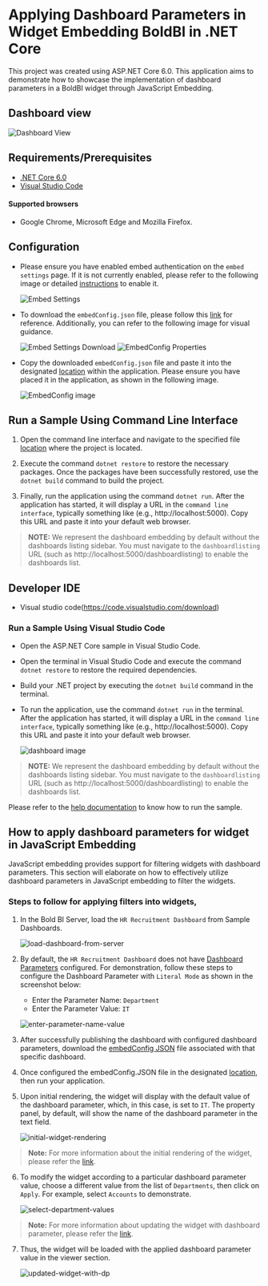 # Applying Dashboard Parameters in Widget Embedding BoldBI in .NET Core

This project was created using ASP.NET Core 6.0. This application aims to demonstrate how to showcase the implementation of dashboard parameters in a BoldBI widget through JavaScript Embedding.

## Dashboard view

![Dashboard View](https://github.com/boldbi/aspnet-core-sample/assets/91586758/6c03cba1-beeb-4be2-8a9e-f77f6a3ebf91)

 ## Requirements/Prerequisites

 * [.NET Core 6.0](https://dotnet.microsoft.com/download/dotnet-core)
 * [Visual Studio Code](https://code.visualstudio.com/download)
 
 #### Supported browsers
  
  * Google Chrome, Microsoft Edge and Mozilla Firefox.

 ## Configuration

  * Please ensure you have enabled embed authentication on the `embed settings` page. If it is not currently enabled, please refer to the following image or detailed [instructions](https://help.boldbi.com/site-administration/embed-settings/#get-embed-secret-code) to enable it.

    ![Embed Settings](https://github.com/boldbi/aspnet-core-sample/assets/91586758/b3a81978-9eb4-42b2-92bb-d1e2735ab007)

  * To download the `embedConfig.json` file, please follow this [link](https://help.boldbi.com/site-administration/embed-settings/#get-embed-configuration-file) for reference. Additionally, you can refer to the following image for visual guidance.

     ![Embed Settings Download](https://github.com/boldbi/aspnet-core-sample/assets/91586758/d27d4cfc-6a3e-4c34-975e-f5f22dea6172)
     ![EmbedConfig Properties](https://github.com/boldbi/aspnet-core-sample/assets/91586758/d6ce925a-0d4c-45d2-817e-24d6d59e0d63)

  * Copy the downloaded `embedConfig.json` file and paste it into the designated [location](https://github.com/boldbi/aspnet-core-sample/tree/master/BoldBI.Embed.Sample) within the application. Please ensure you have placed it in the application, as shown in the following image.
    
    ![EmbedConfig image](https://github.com/boldbi/aspnet-core-sample/assets/91586758/bdb83a3e-02e4-4e99-ad57-717438e5ec5c)

 ## Run a Sample Using Command Line Interface 
    
  1. Open the command line interface and navigate to the specified file [location](https://github.com/boldbi/aspnet-core-sample/tree/master/BoldBI.Embed.Sample) where the project is located.

  2. Execute the command `dotnet restore` to restore the necessary packages. Once the packages have been successfully restored, use the `dotnet build` command to build the project.
  
  3. Finally, run the application using the command `dotnet run`. After the application has started, it will display a URL in the `command line interface`, typically something like (e.g., http://localhost:5000). Copy this URL and paste it into your default web browser.

> **NOTE:** We represent the dashboard embedding by default without the dashboards listing sidebar. You must navigate to the `dashboardlisting` URL (such as http://localhost:5000/dashboardlisting) to enable the dashboards list.

 ## Developer IDE

  * Visual studio code(https://code.visualstudio.com/download)

  ### Run a Sample Using Visual Studio Code
 
  * Open the ASP.NET Core sample in Visual Studio Code.
   
  * Open the terminal in Visual Studio Code and execute the command `dotnet restore` to restore the required dependencies.
 
  * Build your .NET project by executing the `dotnet build` command in the terminal.
 
  * To run the application, use the command `dotnet run` in the terminal. After the application has started, it will display a URL in the `command line interface`, typically something like (e.g., http://localhost:5000). Copy this URL and paste it into your default web browser.

    ![dashboard image](https://github.com/boldbi/aspnet-core-sample/assets/91586758/6c03cba1-beeb-4be2-8a9e-f77f6a3ebf91)

> **NOTE:** We represent the dashboard embedding by default without the dashboards listing sidebar. You must navigate to the `dashboardlisting` URL (such as http://localhost:5000/dashboardlisting) to enable the dashboards list.

Please refer to the [help documentation](https://help.boldbi.com/embedding-options/embedding-sdk/samples/asp-net-core/#how-to-run-the-sample) to know how to run the sample.

## How to apply dashboard parameters for widget in JavaScript Embedding

JavaScript embedding provides support for filtering widgets with dashboard parameters. This section will elaborate on how to effectively utilize dashboard parameters in JavaScript embedding to filter the widgets.

### Steps to follow for applying filters into widgets,
1. In the Bold BI Server, load the `HR Recruitment Dashboard` from Sample Dashboards.

    ![load-dashboard-from-server](https://github.com/boldbi/samples/assets/92368448/fa007d90-4b55-4d42-9562-9cb120876f4d)

2. By default, the `HR Recruitment Dashboard` does not have [Dashboard Parameters](https://help.boldbi.com/cloud-bi/working-with-data-source/configuring-dashboard-parameters/#configuring-dashboard-parameters) configured. For demonstration, follow these steps to configure the Dashboard Parameter with `Literal Mode` as shown in the screenshot below:

    * Enter the Parameter Name: `Department`
    * Enter the Parameter Value: `IT`

    ![enter-parameter-name-value](https://github.com/boldbi/samples/assets/92368448/d4041b0a-517a-4c3d-abf7-c05e25615630)

3. After successfully publishing the dashboard with configured dashboard parameters, download the [embedConfig JSON](https://help.boldbi.com/site-administration/embed-settings/#get-embed-configuration-file) file associated with that specific dashboard. 

4. Once configured the embedConfig.JSON file in the designated [location](https://github.com/boldbi/aspnet-core-sample/tree/master/BoldBI.Embed.Sample), then run your application.

5. Upon initial rendering, the widget will display with the default value of the dashboard parameter, which, in this case, is set to `IT`. The property panel, by default, will show the name of the dashboard parameter in the text field. 

      ![initial-widget-rendering](https://github.com/boldbi/samples/assets/92368448/14b07a07-0f18-42e8-a130-f85a092ffffa)

>**Note:** For more information about the initial rendering of the widget, please refer the [link](https://help.boldbi.com/embedding-options/embedding-sdk/embedding-a-widget/).

6.  To modify the widget according to a particular dashboard parameter value, choose a different value from the list of `Departments`, then click on `Apply`. For example, select `Accounts` to demonstrate.

    ![select-department-values](https://github.com/boldbi/samples/assets/92368448/6003e0dc-216f-4654-9217-4ff76cac32d0)

>**Note:** For more information about updating the widget with dashboard parameter, please refer the [link](https://help.boldbi.com/embedding-options/embedding-sdk/embedding-api-reference/methods/#updatefilters).

7. Thus, the widget will be loaded with the applied dashboard parameter value in the viewer section.

    ![updated-widget-with-dp](https://github.com/boldbi/samples/assets/92368448/1c9ff397-9b63-465d-9697-ffa2006ed247)
